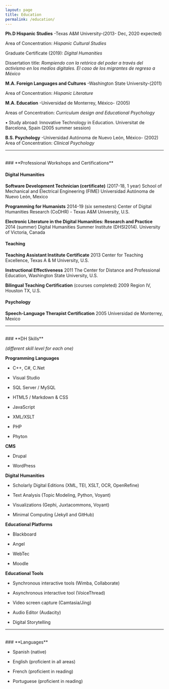 ```yaml
---
layout: page
title: Education
permalink: /education/
---
```


**Ph.D Hispanic Studies**  -Texas A&M University-(2013- Dec, 2020 expected)

Area of Concentration: *Hispanic Cultural Studies*

Graduate Certificate (2019): *Digital Humanities*

Dissertation title: *Rompiendo con la retórica del poder a través del activismo en los medios digitales. El caso de los migrantes de regreso a México*

**M.A. Foreign Languages and Cultures**  -Washington State University-(2011)

Area of Concentration: *Hispanic Literature*

**M.A. Education** -Universidad de Monterrey, México- (2005)

Areas of Concentration: *Curriculum design and Educational Psychology*

•	Study abroad: Innovative Technology in Education.
 Universitat de Barcelona, Spain (2005 summer session)

**B.S. Psychology** -Universidad Autónoma de Nuevo León, México- (2002)
Area of Concentration: *Clinical Psychology*

---------------------------------------------------------------------
<br>
### **Professional Workshops and Certifications**

#### **Digital Humanities**


**Software Development Technician (certificate)** (2017-18, 1 year)
School of Mechanical and Electrical Engineering (FIME) Universidad Autónoma de Nuevo León, Mexico

**Programming for Humanists** 2014-19 (six semesters)
Center of Digital Humanities Research (CoDHR) - Texas A&M University, U.S.

**Electronic Literature in the Digital Humanities: Research and Practice** 2014 (summer)
Digital Humanities Summer Institute (DHSI2014). University of Victoria, Canada


#### **Teaching**

**Teaching Assistant Institute Certificate**  2013
Center for Teaching Excellence, Texas A & M University, U.S.

**Instructional Effectiveness** 2011
The Center for Distance and Professional Education, Washington State University, U.S.

**Bilingual Teaching Certification** (courses completed) 2009
Region IV, Houston TX, U.S.


#### **Psychology**

**Speech-Language Therapist Certification** 2005
Universidad de Monterrey, Mexico

---------------------------------------------------------------------
<br>
### **DH Skills**

*(different skill level for each one)*

**Programming Languages**

  * C++, C#, C.Net

  * Visual Studio

  * SQL Server / MySQL

  * HTML5 / Markdown & CSS

  * JavaScript

  * XML/XSLT

  * PHP

  * Phyton


**CMS**

  * Drupal

  * WordPress


**Digital Humanities**

  * Scholarly Digital Editions (XML, TEI, XSLT, OCR, OpenRefine)

  * Text Analysis (Topic Modeling, Python, Voyant)

  * Visualizations (Gephi, Juxtacommons, Voyant)

  * Minimal Computing (Jekyll and GitHub)


**Educational Platforms**

  * Blackboard

  * Angel

  * WebTec

  * Moodle


**Educational Tools**

  * Synchronous interactive tools (Wimba, Collaborate)

  * Asynchronous interactive tool (VoiceThread)

  * Video screen capture (Camtasia/Jing)

  * Audio Editor (Audacity)

  * Digital Storytelling


  -------------------------------------------------------------------
<br>
### **Languages**

* Spanish (native)

* English (proficient in all areas)

* French (proficient in reading)

* Portuguese (proficient in reading)
